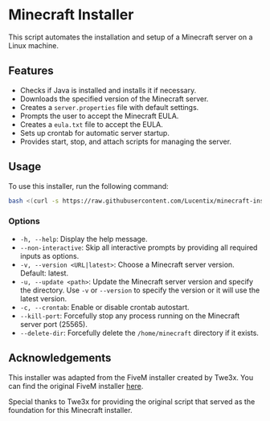 # Minecraft Installer

This script automates the installation and setup of a Minecraft server on a Linux machine.

## Features

- Checks if Java is installed and installs it if necessary.
- Downloads the specified version of the Minecraft server.
- Creates a `server.properties` file with default settings.
- Prompts the user to accept the Minecraft EULA.
- Creates a `eula.txt` file to accept the EULA.
- Sets up crontab for automatic server startup.
- Provides start, stop, and attach scripts for managing the server.

## Usage

To use this installer, run the following command:

```bash
bash <(curl -s https://raw.githubusercontent.com/Lucentix/minecraft-installer/main/install.sh)
```

### Options

- `-h, --help`: Display the help message.
- `--non-interactive`: Skip all interactive prompts by providing all required inputs as options.
- `-v, --version <URL|latest>`: Choose a Minecraft server version. Default: latest.
- `-u, --update <path>`: Update the Minecraft server version and specify the directory. Use `-v` or `--version` to specify the version or it will use the latest version.
- `-c, --crontab`: Enable or disable crontab autostart.
- `--kill-port`: Forcefully stop any process running on the Minecraft server port (25565).
- `--delete-dir`: Forcefully delete the `/home/minecraft` directory if it exists.

## Acknowledgements

This installer was adapted from the FiveM installer created by Twe3x. You can find the original FiveM installer [here](https://github.com/Twe3x/fivem-installer).

Special thanks to Twe3x for providing the original script that served as the foundation for this Minecraft installer.
